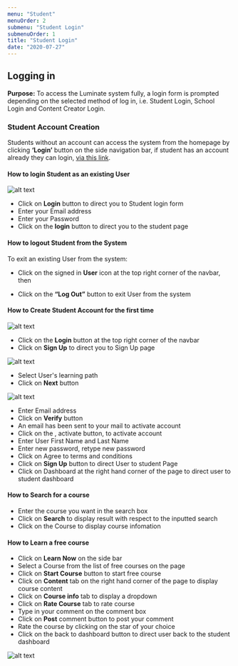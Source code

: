 ```yaml
---
menu: "Student"
menuOrder: 2
submenu: "Student Login"
submenuOrder: 1
title: "Student Login"
date: "2020-07-27"
---
```


<!-- Do Pandas eat bananas? Check out this short video that shows that yes! pandas do seem to really enjoy bananas!

<iframe width="560" height="315" src="https://www.youtube.com/embed/4SZl1r2O_bY" frameborder="0" allowfullscreen></iframe> -->

## Logging in

**Purpose:** To access the Luminate system fully, a login form is
      prompted depending on the selected method of log in, i.e. Student Login,
      School Login and Content Creator Login.

### Student Account Creation

Students without an account can access the system from the homepage by
      clicking **‘Login’** button on the side navigation bar, if student has
      an account already they can login, [via this link](https://www.luminate.ng/LoginView).

  #### How to login Student as an existing User

  ![alt text](/images/Verify.png "Title") 

  * Click on **Login** button to direct you to Student login form
  * Enter your Email address
  * Enter your Password
  * Click on the **login** button to direct you to the student page
  


#### How to logout Student from the System

 To exit an existing User from the system:
 * Click on the signed in **User** icon at the top right corner of the navbar,
 then

 * Click on the **“Log Out”** button to exit User from the system


#### How to Create Student Account for the first time

![alt text](/images/Login.png "Title") 

 * Click on the  **Login** button at the top right corner of the navbar
 * Click on **Sign Up** to direct you to Sign Up page

 ![alt text](/images/SignUp.png "Title") 

 * Select User's learning path
 * Click on **Next** button
 
 ![alt text](/images/Account.png "Title") 
 
 * Enter Email address
 * Click on **Verify** button
 * An email has been sent to your mail to activate account
 * Click on the , activate  button, to activate account
 * Enter User First Name and Last Name
 * Enter new password, retype new password
 * Click on Agree to terms and conditions
 * Click on <b>Sign Up</b> button to direct User to student Page
 * Click on Dashboard at the right hand corner of the page to direct user to student dashboard

#### How to  Search for a course

 * Enter the course you want in the search box
 * Click on **Search** to display result with respect to the inputted search
 * Click on the Course to display course infomation

 #### How to Learn a free course

  * Click on **Learn Now** on the side bar
  * Select  a Course from the list of free courses on the page
  * Click on **Start Course** button to start free course
  * Click on **Content** tab on the right hand corner of the page to display course content
  * Click on **Course info** tab to  display a dropdown
  * Click on **Rate Course** tab to rate course
  * Type in your comment on the comment box
  * Click on **Post** comment button to post your comment
  * Rate the course by clicking on the star of your choice
  * Click on the back to dashboard button to direct user back to the student dashboard

  ![alt text](/images/StudentPage.png "Title") 


